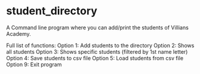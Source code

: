 # student_directory

A Command line program where you can add/print the students of Villians Academy.

Full list of functions:
Option 1: Add students to the directory
Option 2: Shows all students 
Option 3: Shows specific students (filtered by 1st name letter)
Option 4: Save students to csv file
Option 5: Load students from csv file
Option 9: Exit program
